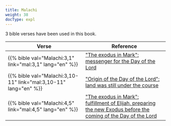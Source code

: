 ```yaml
---
title: Malachi
weight: 38
docType: expl
---
```


3 bible verses have been used in this book.

| Verse | Reference |
|-------|-----------|
| {{% bible val="Malachi:3,1" link="mal:3,1" lang="en" %}} | ["The exodus in Mark": messenger for the Day of the Lord](/expl/background/israel/the-second-exodus#70f4) |
| {{% bible val="Malachi:3,10-11" link="mal:3,10-11" lang="en" %}} | ["Origin of the Day of the Lord": land was still under the course](/expl/background/israel/the-day-of-the-lord#674e) |
| {{% bible val="Malachi:4,5" link="mal:4,5" lang="en" %}} | ["The exodus in Mark": fulfillment of Elijah, preparing the new Exodus before the coming of the Day of the Lord](/expl/background/israel/the-second-exodus#70f4) |
